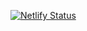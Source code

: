 
[![Netlify Status](https://api.netlify.com/api/v1/badges/f4c9f267-4a51-4c72-968a-af41a932de09/deploy-status)](https://app.netlify.com/sites/massshootingusa/deploys)
